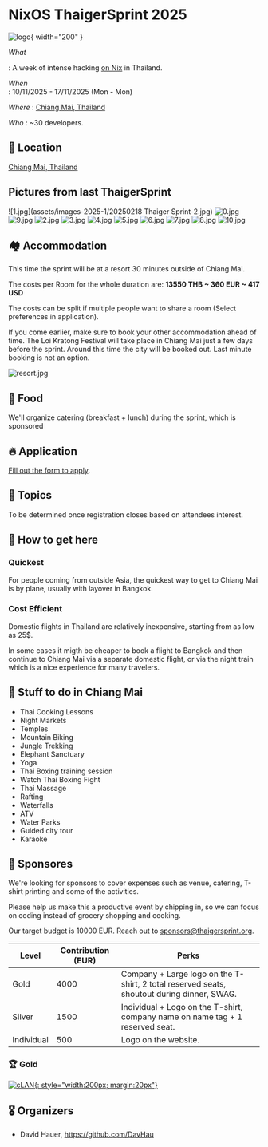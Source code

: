 # NixOS ThaigerSprint 2025

![logo](assets/chatgpt-logo-small.webp){ width="200" }

*What*

:    A week of intense hacking [on Nix](https://nix.dev) in Thailand.

*When*          
:    10/11/2025 - 17/11/2025 (Mon - Mon)  

*Where*
:    [Chiang Mai, Thailand](https://maps.app.goo.gl/fPWbJqoz32Hisu3R9)

*Who* 
:    ~30 developers.

## 📍 Location

[Chiang Mai, Thailand](https://maps.app.goo.gl/fPWbJqoz32Hisu3R9)

## Pictures from last ThaigerSprint

![1.jpg](assets/images-2025-1/20250218 Thaiger Sprint-2.jpg)
![0.jpg](assets/images-2025-1/20250214_191506.jpg)
![9.jpg](assets/images-2025-1/IMG_3239.jpeg)
![2.jpg](assets/images-2025-1/DSCF3538.jpg)
![3.jpg](assets/images-2025-1/DSCF4745.jpg)
![4.jpg](assets/images-2025-1/DSCF4831.jpg)
![5.jpg](assets/images-2025-1/DSCF4938.jpg)
![6.jpg](assets/images-2025-1/DSCF4950.jpg)
![7.jpg](assets/images-2025-1/DSCF4998.jpg)
![8.jpg](assets/images-2025-1/DSCF5037_1.jpg)
![10.jpg](assets/images-2025-1/PXL_20250214_020505757.jpg)

## 🏘️ Accommodation

This time the sprint will be at a resort 30 minutes outside of Chiang Mai.

The costs per Room for the whole duration are: **13550 THB ~ 360 EUR ~ 417 USD**

The costs can be split if multiple people want to share a room (Select preferences in application).

If you come earlier, make sure to book your other accommodation ahead of time.
The Loi Kratong Festival will take place in Chiang Mai just a few days before the sprint.
Around this time the city will be booked out. Last minute booking is not an option.

![resort.jpg](assets/mountain-view.jpg)

## 🍲 Food

We'll organize catering (breakfast + lunch) during the sprint, which is sponsored

## 🔥 Application

[Fill out the form to apply](https://cryptpad.fr/form/#/2/form/view/fRNxfk64AEt-fd1vAKq2laqNvCjXNeTPv2HIDk-7Vu4/).

<!-- Registration closed.
You'll be notified soon if you're part of the sprint. -->

## 🧵 Topics

To be determined once registration closes based on attendees interest.

## 🛬 How to get here

### Quickest
For people coming from outside Asia, the quickest way to get to Chiang Mai is by plane, usually with layover in Bangkok.

### Cost Efficient
Domestic flights in Thailand are relatively inexpensive, starting from as low as 25$.

In some cases it migth be cheaper to book a flight to Bangkok and then continue to Chiang Mai via a separate domestic flight, or via the night train which is a nice experience for many travelers.

## 🥳 Stuff to do in Chiang Mai

- Thai Cooking Lessons
- Night Markets
- Temples
- Mountain Biking
- Jungle Trekking
- Elephant Sanctuary
- Yoga
- Thai Boxing training session
- Watch Thai Boxing Fight
- Thai Massage
- Rafting
- Waterfalls
- ATV
- Water Parks
- Guided city tour
- Karaoke

<!-- See [Activities](./activities.md) for the full list. -->

## 💙 Sponsores


We're looking for sponsors to cover expenses such as venue, catering, T-shirt printing and some of the activities.

Please help us make this a productive event by chipping in, so we can focus on coding instead of grocery shopping and cooking.

Our target budget is 10000 EUR. Reach out to [sponsors@thaigersprint.org](mailto:sponsors@thaigersprint.org).

| Level      | Contribution (EUR) | Perks                        |
|------------|--------------------|--------------------------------------------------------------------------------------------|
| Gold       | 4000               | Company + Large logo on the T-shirt, 2 total reserved seats, shoutout during dinner, SWAG. |
| Silver     | 1500               | Individual + Logo on the T-shirt, company name on name tag + 1 reserved seat.              |
| Individual | 500                | Logo on the website.                                                                       |

### 🏆 Gold
[![cLAN](./assets/logos/clan-stickers-logo-black-a01.png){: style="width:200px; margin:20px"}](https://clan.lol)
<!-- ![casper](./assets/logos/casper.svg){: style="width:400px; margin:20px"} -->

<!-- ### 🏢 Silver -->

<!-- ![nixos](./assets/logos/nixos.svg){: style="width:400px; margin:20px"}
[![numtide](./assets/logos/numtide-logo.svg){: style="width:400px; margin:20px"}](https://numtide.com) -->

<!-- ### 💻 Individual -->

<!-- ![Florian Friesdorf](./assets/logos/chaoflow.svg){: style="width:400px; margin:20px"} -->


<!-- ## 🧑 Participants
- Adam Hoese
- David Hauer
- Domen Kožar
- espes
- Florian Friesdorf
- Florian Klink
- Fritz Otlinghaus
- Jacek Galowicz
- Jaka Hudoklin
- Johannes Kirschbauer
- lassulus
- Luis Hebendanz
- Marijan Petričević
- Matthew Croughan
- Michael Schneider
- Paul Harvey
- Peter Kolloch
- Phanupong Janthapoon
- Shahar "Dawn" Or
- toastal
- Vincent Ambo -->

## 🎖️ Organizers

- David Hauer, https://github.com/DavHau
